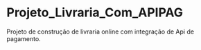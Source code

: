 # Projeto_Livraria_Com_APIPAG
Projeto de construção de livraria online com integração de Api de pagamento.
